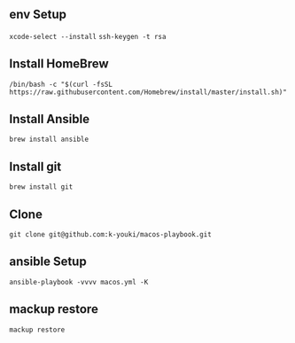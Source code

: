 ## env Setup
`xcode-select --install`
`ssh-keygen -t rsa`

## Install HomeBrew
`/bin/bash -c "$(curl -fsSL https://raw.githubusercontent.com/Homebrew/install/master/install.sh)"`

## Install Ansible
`brew install ansible`

## Install git
`brew install git`

## Clone 
`git clone git@github.com:k-youki/macos-playbook.git`

## ansible Setup
`ansible-playbook -vvvv macos.yml -K`

## mackup restore
`mackup restore`
